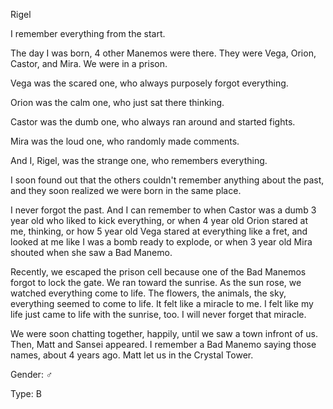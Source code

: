 Rigel

I remember everything from the start.

The day I was born, 4 other Manemos were there. They were Vega, Orion, Castor, and Mira. We were in a prison.

Vega was the scared one, who always purposely forgot everything.

Orion was the calm one, who just sat there thinking.

Castor was the dumb one, who always ran around and started fights.

Mira was the loud one, who randomly made comments.

And I, Rigel, was the strange one, who remembers everything.

I soon found out that the others couldn't remember anything about the past, and they soon realized we were born in the same place. 

I never forgot the past. And I can remember to when Castor was a dumb 3 year old who liked to kick everything, or when 4 year old Orion stared at me, thinking, or how 5 year old Vega stared at everything like a fret, and looked at me like I was a bomb ready to explode, or when 3 year old Mira shouted when she saw a Bad Manemo.

Recently, we escaped the prison cell because one of the Bad Manemos forgot to lock the gate. We ran toward the sunrise. As the sun rose, we watched everything come to life. The flowers, the animals, the sky, everything seemed to come to life. It felt like a miracle to me. I felt like my life just came to life with the sunrise, too. I will never forget that miracle.

We were soon chatting together, happily, until we saw a town infront of us. Then, Matt and Sansei appeared. I remember a Bad Manemo saying those names, about 4 years ago. Matt let us in the Crystal Tower.

Gender: ♂

Type: B
